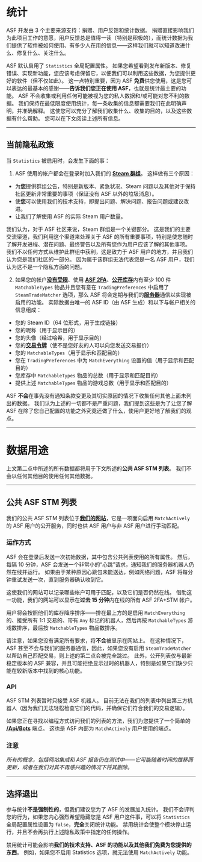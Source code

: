 # 统计

ASF 开发由 3 个主要来源支持：捐赠、用户反馈和统计数据。 捐赠直接影响我们为此项目工作的意愿，用户反馈总是值得一读（特别是积极的），而统计数据为我们提供了软件被如何使用、有多少人在用的信息——这样我们就可以知道改进什么、修复什么、关注什么。

ASF 默认启用了 `Statistics` 全局配置属性。 如果您希望看到发布新版本、修复错误、实现新功能，您应该考虑保留它，以便我们可以利用这些数据，为您提供更好的软件（但不仅如此）。 这一点特别重要，因为 ASF **免费**供您使用，这是您可以表达的最基本的感谢——**告诉我们您正在使用 ASF**，也就是统计最主要的功能。 ASF 不会收集或利用任何可能被视为您的私人数据和/或可能对您不利的数据。 我们保持在最低限度使用统计，每一条收集的信息都需要我们在此明确声明，并准确解释。 这使您可以充分了解我们收集什么、收集的目的，以及这些数据有什么帮助。 您可以在下文阅读上述所有信息。

* * *

## 当前隐私政策

当 `Statistics` 被启用时，会发生下面的事：

1. ASF 使用的帐户都会在登录时加入我们的 **[Steam 群组](https://steamcommunity.com/gid/103582791440160998)**。 这样做有三个原因：

* 为**您**提供群组公告，特别是新版本、紧急状况、Steam 问题以及其他对于保持社区更新非常重要的事项（保证没有 ASF 以外的垃圾消息）。
* 使**您**可以使用我们的技术支持，即提出问题、解决问题、报告问题或建议改进。
* 让我们了解使用 ASF 的实际 Steam 用户数量。

我们认为，对于 ASF 社区来说，Steam 群组是一个关键部分。 这是我们的主要交流渠道，我们利用这个渠道来处理关于 ASF 的所有重要事项，特别是使您随时了解开发进程、潜在问题、最终警告以及所有您作为用户应该了解的其他事项。 我们不以任何方式从维护此群组中获利，这是致力于 ASF 用户的地方，并且我们认为您是我们社区的一部分。 因为属于该群组无法代表您是一名 ASF 用户，我们认为这不是一个隐私方面的问题。

2. 如果您的帐户&#8203;**[没有受限](https://support.steampowered.com/kb_article.php?ref=3330-IAGK-7663)**、使用 **[ASF 2FA](https://github.com/JustArchiNET/ArchiSteamFarm/wiki/Two-factor-authentication-zh-CN#asf-两步验证)**、**[公开库存](https://steamcommunity.com/my/edit/settings)**&#8203;内有至少 100 件 `MatchableTypes` 物品并且您有意在 `TradingPreferences` 中启用了 `SteamTradeMatcher` 选项，那么 ASF 将会定期与我们的&#8203;**[服务器](https://asf.justarchi.net)**&#8203;通信以实现被启用的功能。 实际数据由唯一的 ASF ID（由 ASF 生成）和以下与帐户相关的信息组成：

* 您的 Steam ID（64 位形式，用于生成链接）
* 您的昵称（用于显示目的）
* 您的头像（经过哈希，用于显示目的）
* 您的&#8203;**[交易令牌](https://steamcommunity.com/my/tradeoffers/privacy)**（使不是您好友的人可以向您发送交易报价）
* 您的 `MatchableTypes`（用于显示和匹配目的）
* 您在 `TradingPreferences` 中为 `MatchEverything` 设置的值（用于显示和匹配目的）
* 您库存中 `MatchableTypes` 物品的总数（用于显示和匹配目的）
* 提供上述 `MatchableTypes` 物品的游戏总数（用于显示和匹配目的）

ASF **不会**在事先没有通知条款变更及其切实原因的情况下收集任何其他上面未列出的数据。 我们认为上述的一切都不是严重问题，我们提到这些是为了让您了解 ASF 在除了您自己配置的功能之外究竟还做了什么，使用户更好地了解我们的观点。

* * *

# 数据用途

上文第二点中所述的所有数据都将用于下文所述的**公共 ASF STM 列表**。 我们不会以任何其他目的使用任何其他数据。

* * *

## 公共 ASF STM 列表

我们的公共 ASF STM 列表位于&#8203;**[我们的网站](https://asf.justarchi.net/STM)**，它是一项面向启用 `MatchActively` 的 ASF 用户的公开服务，同时也供 ASF 用户与非 ASF 用户进行手动匹配。

### 运作方式

ASF 会在登录后发送一次初始数据，其中包含公共列表使用的所有属性。 然后，每隔 10 分钟，ASF 会发送一个非常小的“心跳”请求，通知我们的服务器机器人仍然在线并运行。 如果由于某种原因心跳包未能送达，例如网络问题，ASF 将每分钟重试发送一次，直到服务器确认收到它。

这使我们的网站可以记录哪些帐户可用于匹配，以及它们是否仍然在线。 借助这一功能，我们的网站可以显示在**过去 15 分钟**内在线的所有 ASF 2FA+STM 帐户。

用户将会按照他们的库存降序排序——排在最上方的是启用 `MatchEverything` 的、接受所有 1:1 交易的、带有 `Any` 标记的机器人，然后再按 `MatchableTypes` 游戏数排序，最后按 `MatchableTypes` 物品数排序。

请注意，如果您没有满足所有要求，将**不会**被显示在网站上。 在这种情况下，ASF 甚至不会与我们的服务器通信，因此，如果您没有启用 `SteamTradeMatcher` 以帮助自己匹配交易，则上述的第二点会被完全跳过。 此外，公开列表仅与最新稳定版本的 ASF 兼容，并且可能拒绝显示过时的机器人，特别是如果它们缺少只能在较新版本中找到的核心功能。

### API

ASF STM 列表暂时只接受 ASF 机器人。 目前无法在我们的列表中列出第三方机器人（因为我们无法轻松检查它们的代码，并确保它们符合我们的交易逻辑）。

如果您正在寻找以编程方式访问我们的列表的方法，我们为您提供了一个简单的 **[/Api/Bots](https://asf.justarchi.net/Api/Bots)** 端点。 这也是 ASF 内部为 `MatchActively` 用户使用的端点。

### 注意

*所有的概念，包括网站集成和 ASF 报告仍在测试中——它可能随着时间的推移而更新，或者在我们对其不再感兴趣的情况下将其删除。*

* * *

## 选择退出

参与统计**不是强制性的**，但我们建议您为了 ASF 的发展加入统计。 我们不会评判您的行为，如果您内心强烈希望隐藏您是 ASF 用户这件事，可以将 `Statistics` 全局配置属性设置为 `false`，**完全**关闭统计功能。 禁用统计会使整个模块停止运行，并且不会再执行上述隐私政策中指定的任何操作。

禁用统计可能会影响**我们的技术支持、ASF 的功能以及其他我们免费为您提供的东西**。 例如，如果您不启用 Statistics 选项，就无法使用 `MatchActively` 功能。